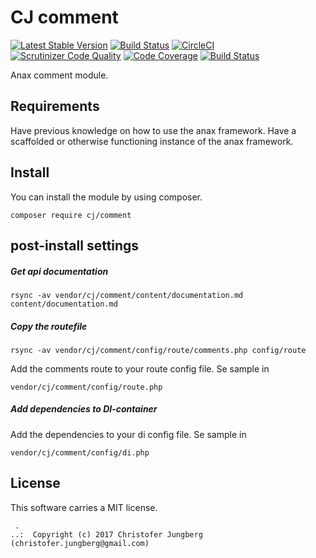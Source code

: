 CJ comment
==================================

[![Latest Stable Version](https://poser.pugx.org/cj/comments/v/stable)](https://packagist.org/packages/Barelydead/comment)
[![Build Status](https://travis-ci.org/Barelydead/comment)](https://travis-ci.org/Barelydead/comment)
[![CircleCI](https://circleci.com/gh/barelydead/comment.svg?style=svg)](https://circleci.com/gh/barelydead/comment)
[![Scrutinizer Code Quality](https://scrutinizer-ci.com/g/Barelydead/comment/badges/quality-score.png?b=master)](https://scrutinizer-ci.com/g/Barelydead/comment/?branch=master)
[![Code Coverage](https://scrutinizer-ci.com/g/Barelydead/comment/badges/coverage.png?b=master)](https://scrutinizer-ci.com/g/Barelydead/comment/?branch=master)
[![Build Status](https://scrutinizer-ci.com/g/Barelydead/comment/badges/build.png?b=master)](https://scrutinizer-ci.com/g/Barelydead/comment/build-status/master)


Anax comment module.

Requirements
-----------------
Have previous knowledge on how to use the anax framework.
Have a scaffolded or otherwise functioning instance of the anax framework.


Install
--------------------
You can install the module by using composer.
```
composer require cj/comment
```

post-install settings
----------------------------------
##### Get api documentation
```
rsync -av vendor/cj/comment/content/documentation.md content/documentation.md
```

##### Copy the routefile
```
rsync -av vendor/cj/comment/config/route/comments.php config/route
```
Add the comments route to your route config file. Se sample in
```
vendor/cj/comment/config/route.php
```

##### Add dependencies to DI-container
Add the dependencies to your di config file. Se sample in
```
vendor/cj/comment/config/di.php
```




License
------------------

This software carries a MIT license.



```
 .  
..:  Copyright (c) 2017 Christofer Jungberg (christofer.jungberg@gmail.com)
```
